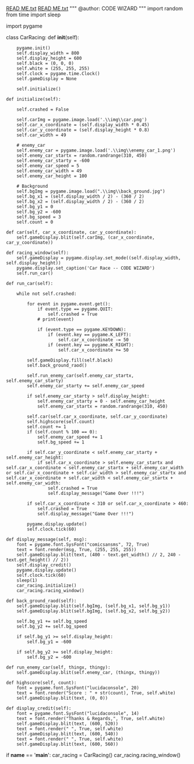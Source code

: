 [READ ME.txt](https://github.com/CODEWIZAR/CAR-GAME-BY-CODE-WIZARD-/files/6120677/READ.ME.txt)
[READ ME.txt](https://github.com/CODEWIZAR/CAR-GAME-BY-CODE-WIZARD-/files/6120678/READ.ME.txt)
"""
@author: CODE WIZARD
"""
import random
from time import sleep

import pygame


class CarRacing:
    def __init__(self):

        pygame.init()
        self.display_width = 800
        self.display_height = 600
        self.black = (0, 0, 0)
        self.white = (255, 255, 255)
        self.clock = pygame.time.Clock()
        self.gameDisplay = None

        self.initialize()

    def initialize(self):

        self.crashed = False

        self.carImg = pygame.image.load('.\\img\\car.png')
        self.car_x_coordinate = (self.display_width * 0.45)
        self.car_y_coordinate = (self.display_height * 0.8)
        self.car_width = 49

        # enemy_car
        self.enemy_car = pygame.image.load('.\\img\\enemy_car_1.png')
        self.enemy_car_startx = random.randrange(310, 450)
        self.enemy_car_starty = -600
        self.enemy_car_speed = 5
        self.enemy_car_width = 49
        self.enemy_car_height = 100

        # Background
        self.bgImg = pygame.image.load(".\\img\\back_ground.jpg")
        self.bg_x1 = (self.display_width / 2) - (360 / 2)
        self.bg_x2 = (self.display_width / 2) - (360 / 2)
        self.bg_y1 = 0
        self.bg_y2 = -600
        self.bg_speed = 3
        self.count = 0

    def car(self, car_x_coordinate, car_y_coordinate):
        self.gameDisplay.blit(self.carImg, (car_x_coordinate, car_y_coordinate))

    def racing_window(self):
        self.gameDisplay = pygame.display.set_mode((self.display_width, self.display_height))
        pygame.display.set_caption('Car Race -- CODE WIZARD')
        self.run_car()

    def run_car(self):

        while not self.crashed:

            for event in pygame.event.get():
                if event.type == pygame.QUIT:
                    self.crashed = True
                # print(event)

                if (event.type == pygame.KEYDOWN):
                    if (event.key == pygame.K_LEFT):
                        self.car_x_coordinate -= 50
                    if (event.key == pygame.K_RIGHT):
                        self.car_x_coordinate += 50

            self.gameDisplay.fill(self.black)
            self.back_ground_raod()

            self.run_enemy_car(self.enemy_car_startx, self.enemy_car_starty)
            self.enemy_car_starty += self.enemy_car_speed

            if self.enemy_car_starty > self.display_height:
                self.enemy_car_starty = 0 - self.enemy_car_height
                self.enemy_car_startx = random.randrange(310, 450)

            self.car(self.car_x_coordinate, self.car_y_coordinate)
            self.highscore(self.count)
            self.count += 1
            if (self.count % 100 == 0):
                self.enemy_car_speed += 1
                self.bg_speed += 1

            if self.car_y_coordinate < self.enemy_car_starty + self.enemy_car_height:
                if self.car_x_coordinate > self.enemy_car_startx and self.car_x_coordinate < self.enemy_car_startx + self.enemy_car_width or self.car_x_coordinate + self.car_width > self.enemy_car_startx and self.car_x_coordinate + self.car_width < self.enemy_car_startx + self.enemy_car_width:
                    self.crashed = True
                    self.display_message("Game Over !!!")

            if self.car_x_coordinate < 310 or self.car_x_coordinate > 460:
                self.crashed = True
                self.display_message("Game Over !!!")

            pygame.display.update()
            self.clock.tick(60)

    def display_message(self, msg):
        font = pygame.font.SysFont("comicsansms", 72, True)
        text = font.render(msg, True, (255, 255, 255))
        self.gameDisplay.blit(text, (400 - text.get_width() // 2, 240 - text.get_height() // 2))
        self.display_credit()
        pygame.display.update()
        self.clock.tick(60)
        sleep(1)
        car_racing.initialize()
        car_racing.racing_window()

    def back_ground_raod(self):
        self.gameDisplay.blit(self.bgImg, (self.bg_x1, self.bg_y1))
        self.gameDisplay.blit(self.bgImg, (self.bg_x2, self.bg_y2))

        self.bg_y1 += self.bg_speed
        self.bg_y2 += self.bg_speed

        if self.bg_y1 >= self.display_height:
            self.bg_y1 = -600

        if self.bg_y2 >= self.display_height:
            self.bg_y2 = -600

    def run_enemy_car(self, thingx, thingy):
        self.gameDisplay.blit(self.enemy_car, (thingx, thingy))

    def highscore(self, count):
        font = pygame.font.SysFont("lucidaconsole", 20)
        text = font.render("Score : " + str(count), True, self.white)
        self.gameDisplay.blit(text, (0, 0))

    def display_credit(self):
        font = pygame.font.SysFont("lucidaconsole", 14)
        text = font.render("Thanks & Regards,", True, self.white)
        self.gameDisplay.blit(text, (600, 520))
        text = font.render(" ", True, self.white)
        self.gameDisplay.blit(text, (600, 540))
        text = font.render(" ", True, self.white)
        self.gameDisplay.blit(text, (600, 560))


if __name__ == '__main__':
    car_racing = CarRacing()
    car_racing.racing_window()

